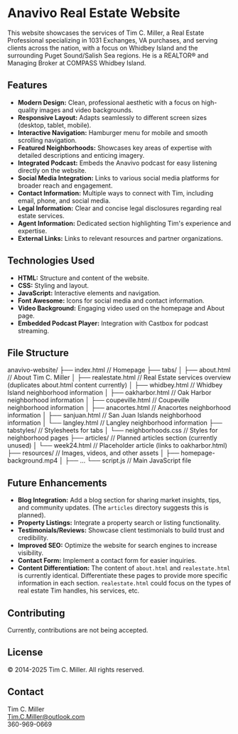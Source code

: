 # Anavivo Real Estate Website

This website showcases the services of Tim C. Miller, a Real Estate Professional specializing in 1031 Exchanges, VA purchases, and serving clients across the nation, with a focus on Whidbey Island and the surrounding Puget Sound/Salish Sea regions.  He is a REALTOR® and Managing Broker at COMPASS Whidbey Island.

## Features

* **Modern Design:**  Clean, professional aesthetic with a focus on high-quality images and video backgrounds.
* **Responsive Layout:** Adapts seamlessly to different screen sizes (desktop, tablet, mobile).
* **Interactive Navigation:**  Hamburger menu for mobile and smooth scrolling navigation.
* **Featured Neighborhoods:** Showcases key areas of expertise with detailed descriptions and enticing imagery.
* **Integrated Podcast:** Embeds the Anavivo podcast for easy listening directly on the website.
* **Social Media Integration:** Links to various social media platforms for broader reach and engagement.
* **Contact Information:** Multiple ways to connect with Tim, including email, phone, and social media.
* **Legal Information:** Clear and concise legal disclosures regarding real estate services.
* **Agent Information:** Dedicated section highlighting Tim's experience and expertise.
* **External Links:**  Links to relevant resources and partner organizations.

## Technologies Used

* **HTML:**  Structure and content of the website.
* **CSS:** Styling and layout.
* **JavaScript:** Interactive elements and navigation.
* **Font Awesome:** Icons for social media and contact information.
* **Video Background:** Engaging video used on the homepage and About page.
* **Embedded Podcast Player:** Integration with Castbox for podcast streaming.


## File Structure
anavivo-website/
├── index.html // Homepage
├── tabs/
│ ├── about.html // About Tim C. Miller
│ ├── realestate.html // Real Estate services overview (duplicates about.html content currently)
│ ├── whidbey.html // Whidbey Island neighborhood information
│ ├── oakharbor.html // Oak Harbor neighborhood information
│ ├── coupeville.html // Coupeville neighborhood information
│ ├── anacortes.html // Anacortes neighborhood information
│ ├── sanjuan.html // San Juan Islands neighborhood information
│ └── langley.html // Langley neighborhood information
├── tabstyles/ // Stylesheets for tabs
│ └── neighborhoods.css // Styles for neighborhood pages
├── articles/ // Planned articles section (currently unused)
│ └── week24.html // Placeholder article (links to oakharbor.html)
├── resources/ // Images, videos, and other assets
│ ├── homepage-background.mp4
│ ├── ...
└── script.js // Main JavaScript file

## Future Enhancements

* **Blog Integration:**  Add a blog section for sharing market insights, tips, and community updates. (The `articles` directory suggests this is planned).
* **Property Listings:**  Integrate a property search or listing functionality.
* **Testimonials/Reviews:**  Showcase client testimonials to build trust and credibility.
* **Improved SEO:** Optimize the website for search engines to increase visibility.
* **Contact Form:** Implement a contact form for easier inquiries.
* **Content Differentiation:** The content of `about.html` and `realestate.html` is currently identical.  Differentiate these pages to provide more specific information in each section.  `realestate.html` could focus on the types of real estate Tim handles, his services, etc.


## Contributing

Currently, contributions are not being accepted.


## License

© 2014-2025 Tim C. Miller. All rights reserved.


## Contact

Tim C. Miller  
[Tim.C.Miller@outlook.com](mailto:Tim.C.Miller@outlook.com)  
360-969-0669